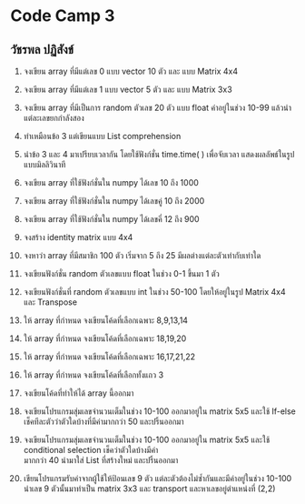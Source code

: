 # Code Camp 3

## วัชรพล ปฏิสังข์

1. จงเขียน array ที่มีแต่เลข 0 แบบ vector 10 ตัว และ แบบ Matrix 4x4

2. จงเขียน array ที่มีแต่เลข 1 แบบ vector 5 ตัว และ แบบ Matrix 3x3

3. จงเขียน array ที่มีเป็นการ random ตัวเลข 20 ตัว แบบ float ค่าอยู่ในช่วง 10-99 แล้วนำแต่ละเลขยกกำลังสอง

4. ทำเหมือนข้อ 3 แต่เขียนแบบ List comprehension

5. นำข้อ 3 และ 4 มาเปรียบเวลากัน โดยใช้ฟังก์ชั่น time.time( ) เพื่อจับเวลา แสดงผลลัพธ์ในรูปแบบมิลลิวินาที

6. จงเขียน array ที่ใช้ฟังก์ชั่นใน numpy ได้เลข 10 ถึง 1000  

7. จงเขียน array ที่ใช้ฟังก์ชั่นใน numpy ได้เลขคู่ 10 ถึง 2000 

8. จงเขียน array ที่ใช้ฟังก์ชั่นใน numpy ได้เลขคี่ 12 ถึง 900

9. จงสร้าง identity matrix แบบ 4x4

10. จงหาว่า array ที่มีสมาชิก 100 ตัว เริ่มจาก 5 ถึง 25 มีผลต่างแต่ละตัวเท่ากับเท่าใด

11. จงเขียนฟังก์ชั่น random ตัวเลขแบบ float ในช่วง 0-1 ขึ้นมา 1 ตัว

12. จงเขียนฟังก์ชั่นที่ random ตัวเลขแบบ int ในช่วง 50-100 โดยให้อยู่ในรูป Matrix 4x4 และ Transpose 

13. ให้ array ที่กำหนด จงเขียนโค้ดที่เลือกเฉพาะ 8,9,13,14

14. ให้ array ที่กำหนด จงเขียนโค้ดที่เลือกเฉพาะ 18,19,20

15. ให้ array ที่กำหนด จงเขียนโค้ดที่เลือกเฉพาะ 16,17,21,22

16. ให้ array ที่กำหนด จงเขียนโค้ดที่เลือกทั้งแถว 3

17. จงเขียนโค้ดที่ทำให้ได้ array นี้ออกมา

18. จงเขียนโปรแกรมสุ่มเลขจำนวนเต็มในช่วง 10-100 ออกมาอยู่ใน matrix 5x5 และใช้ If-else เช็คทีละตัวว่าตัวใดบ้างที่มีค่ามากกว่า
    50 และปริ้นออกมา

19. จงเขียนโปรแกรมสุ่มเลขจำนวนเต็มในช่วง 10-100 ออกมาอยู่ใน matrix 5x5 และใช้ conditional selection เช็คว่าตัวใดบ้างมีค่า  
    มากกว่า 40 นำมาใส่ List ที่สร้างใหม่ และปริ้นออกมา

20. เขียนโปรแกรมรับค่าจากผู้ใช้ให้ป้อนเลข 9 ตัว แต่ละตัวต้องไม่ซ้ำกันและมีค่าอยู่ในช่วง 10-100 นำเลข 9 ตัวนั้นมาทำเป็น matrix 
    3x3 และ transport และหาเลขอยู่ตำแหน่งที่ (2,2)
